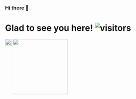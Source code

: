 ### Hi there 👋

# Glad to see you here! ![visitors](https://visitor-badge.glitch.me/badge?page_id=${pedsancue}.${pedsancue})

<!--
**pedsancue/pedsancue** is a ✨ _special_ ✨ repository because its `README.md` (this file) appears on your GitHub profile.

Here are some ideas to get you started:

- 🔭 I’m currently working on ...
- 🌱 I’m currently learning ...
- 👯 I’m looking to collaborate on ...
- 🤔 I’m looking for help with ...
- 💬 Ask me about ...
- 📫 How to reach me: ...
- 😄 Pronouns: ...
- ⚡ Fun fact: ...
--> 

<img height="180em" src="https://github-readme-stats.vercel.app/api?username=pedsancue&show_icons=true&theme=gotham&hide_border=true&&count_private=true&include_all_commits=true" />

<a href="https://www.linkedin.com/in/pedro-j-sanchez-cuevas">
  <img align="left" alt="pedsancue's LinkedIN" width="22px" src="https://raw.githubusercontent.com/peterthehan/peterthehan/master/assets/linkedin.svg" />
</a>

